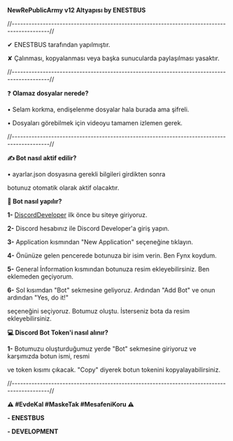 **NewRePublicArmy v12 Altyapısı by ENESTBUS**

//-------------------------------------------------------------------------------------------//

✔ ENESTBUS tarafından yapılmıştır.

✘ Çalınması, kopyalanması veya başka sunucularda paylaşılması yasaktır.

//-------------------------------------------------------------------------------------------//

❓ **Olamaz dosyalar nerede?**

• Selam korkma, endişelenme dosyalar hala burada ama şifreli. 

• Dosyaları görebilmek için videoyu tamamen izlemen gerek.

//-------------------------------------------------------------------------------------------// 

**✍ Bot nasıl aktif edilir?** 

• ayarlar.json dosyasına gerekli bilgileri girdikten sonra 

botunuz otomatik olarak aktif olacaktır.

**🤖 Bot nasıl yapılır?**

**1-** [DiscordDeveloper](https://discord.com/developers) ilk önce bu siteye giriyoruz.

**2-** Discord hesabınız ile Discord Developer'a giriş yapın.

**3-** Application kısmından "New Application" seçeneğine tıklayın.

**4-** Önünüze gelen pencerede botunuza bir isim verin. Ben Fynx koydum.

**5-** General İnformation kısmından botunuza resim ekleyebilirsiniz. Ben eklemeden geçiyorum.

**6-** Sol kısımdan "Bot" sekmesine geliyoruz. Ardından "Add Bot" ve onun ardından "Yes, do it!"

seçeneğini seçiyoruz. Botumuz oluştu. İsterseniz bota da resim ekleyebilirsiniz.

**💻 Discord Bot Token'i nasıl alınır?**

**1-** Botumuzu oluşturduğumuz yerde "Bot" sekmesine giriyoruz ve karşımızda botun ismi, resmi

ve token kısımı çıkacak. "Copy" diyerek botun tokenini kopyalayabilirsiniz.


//-------------------------------------------------------------------------------------------// 


**⚠️ #EvdeKal #MaskeTak #MesafeniKoru ⚠️**

**- ENESTBUS**

**- DEVELOPMENT**
